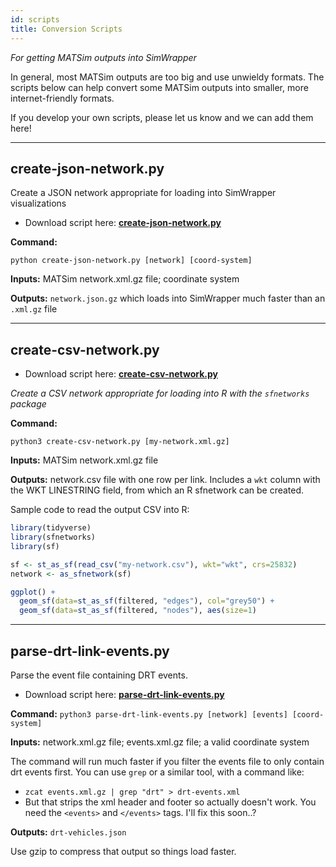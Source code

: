 ```yaml
---
id: scripts
title: Conversion Scripts
---
```


_For getting MATSim outputs into SimWrapper_

In general, most MATSim outputs are too big and use unwieldy formats. The scripts below can help convert some MATSim outputs into smaller, more internet-friendly formats.

If you develop your own scripts, please let us know and we can add them here!

---

## create-json-network.py

Create a JSON network appropriate for loading into SimWrapper visualizations

- Download script here: **[create-json-network.py](https://raw.githubusercontent.com/simwrapper/simwrapper/master/scripts/create-geojson-network.py)**

**Command:**

`python create-json-network.py [network] [coord-system]`

**Inputs:** MATSim network.xml.gz file; coordinate system

**Outputs:** `network.json.gz` which loads into SimWrapper much faster than an `.xml.gz` file

---

## create-csv-network.py

- Download script here: **[create-csv-network.py](https://raw.githubusercontent.com/simwrapper/simwrapper/master/scripts/create-csv-network.py)**

_Create a CSV network appropriate for loading into R with the `sfnetworks` package_

**Command:**

`python3 create-csv-network.py [my-network.xml.gz]`

**Inputs:** MATSim network.xml.gz file

**Outputs:** network.csv file with one row per link. Includes a `wkt` column with the WKT LINESTRING field, from which an R sfnetwork can be created.

Sample code to read the output CSV into R:

```R
library(tidyverse)
library(sfnetworks)
library(sf)

sf <- st_as_sf(read_csv("my-network.csv"), wkt="wkt", crs=25832)
network <- as_sfnetwork(sf)

ggplot() +
  geom_sf(data=st_as_sf(filtered, "edges"), col="grey50") +
  geom_sf(data=st_as_sf(filtered, "nodes"), aes(size=1)
```

---

## parse-drt-link-events.py

Parse the event file containing DRT events.

- Download script here: **[parse-drt-link-events.py](https://raw.githubusercontent.com/simwrapper/simwrapper.github.io/source/scripts/parse-drt-link-events.py)**

**Command:** `python3 parse-drt-link-events.py [network] [events] [coord-system]`

**Inputs:** network.xml.gz file; events.xml.gz file; a valid coordinate system

The command will run much faster if you filter the events file to only contain drt events first. You can use `grep` or a similar tool, with a command like:

- `zcat events.xml.gz | grep "drt" > drt-events.xml`
- But that strips the xml header and footer so actually doesn't work. You need the `<events>` and `</events>` tags. I'll fix this soon..?

**Outputs:** `drt-vehicles.json`

Use gzip to compress that output so things load faster.
